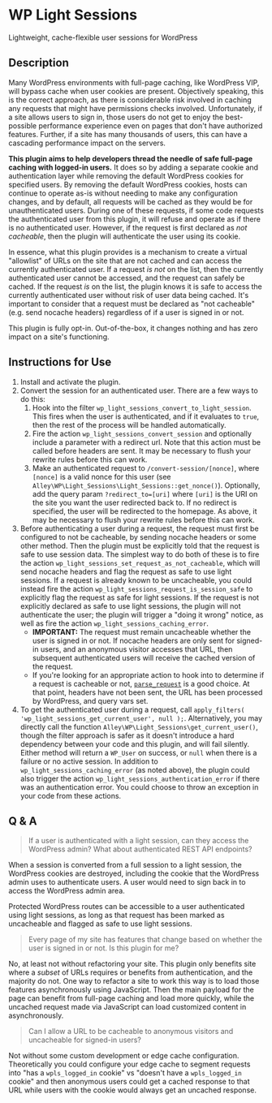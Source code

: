 # WP Light Sessions

Lightweight, cache-flexible user sessions for WordPress

## Description

Many WordPress environments with full-page caching, like WordPress VIP, will bypass cache when user cookies are present. Objectively speaking, this is the correct approach, as there is considerable risk involved in caching any requests that might have permissions checks involved. Unfortunately, if a site allows users to sign in, those users do not get to enjoy the best-possible performance experience even on pages that don't have authorized features. Further, if a site has many thousands of users, this can have a cascading performance impact on the servers.

**This plugin aims to help developers thread the needle of safe full-page caching with logged-in users.** It does so by adding a separate cookie and authentication layer while removing the default WordPress cookies for specified users. By removing the default WordPress cookies, hosts can continue to operate as-is without needing to make any configuration changes, and by default, all requests will be cached as they would be for unauthenticated users. During one of these requests, if some code requests the authenticated user from this plugin, it will refuse and operate as if there is no authenticated user. However, if the request is first declared as _not cacheable_, then the plugin will authenticate the user using its cookie.

In essence, what this plugin provides is a mechanism to create a virtual "allowlist" of URLs on the site that are not cached and can access the currently authenticated user. If a request _is not_ on the list, then the currently authenticated user cannot be accessed, and the request can safely be cached. If the request _is_ on the list, the plugin knows it is safe to access the currently authenticated user without risk of user data being cached. It's important to consider that a request must be declared as "not cacheable" (e.g. send nocache headers) regardless of if a user is signed in or not.

This plugin is fully opt-in. Out-of-the-box, it changes nothing and has zero impact on a site's functioning.

## Instructions for Use

1. Install and activate the plugin.
2. Convert the session for an authenticated user. There are a few ways to do this:
   1. Hook into the filter `wp_light_sessions_convert_to_light_session`. This fires when the user is authenticated, and if it evaluates to `true`, then the rest of the process will be handled automatically.
   2. Fire the action `wp_light_sessions_convert_session` and optionally include a parameter with a redirect url. Note that this action must be called before headers are sent. It may be necessary to flush your rewrite rules before this can work.
   3. Make an authenticated request to `/convert-session/[nonce]`, where `[nonce]` is a valid nonce for this user (see `Alley\WP\Light_Sessions\Light_Sessions::get_nonce()`). Optionally, add the query param `?redirect_to=[uri]` where `[uri]` is the URI on the site you want the user redirected back to. If no redirect is specified, the user will be redirected to the homepage. As above, it may be necessary to flush your rewrite rules before this can work.
3. Before authenticating a user during a request, the request must first be configured to not be cacheable, by sending nocache headers or some other method. Then the plugin must be explicitly told that the request is safe to use session data. The simplest way to do both of these is to fire the action `wp_light_sessions_set_request_as_not_cacheable`, which will send nocache headers and flag the request as safe to use light sessions. If a request is already known to be uncacheable, you could instead fire the action `wp_light_sessions_request_is_session_safe` to explicitly flag the request as safe for light sessions. If the request is not explicitly declared as safe to use light sessions, the plugin will not authenticate the user; the plugin will trigger a "doing it wrong" notice, as well as fire the action `wp_light_sessions_caching_error`.
   * **IMPORTANT:** The request must remain uncacheable whether the user is signed in or not. If nocache headers are only sent for signed-in users, and an anonymous visitor accesses that URL, then subsequent authenticated users will receive the cached version of the request.
   * If you're looking for an appropriate action to hook into to determine if a request is cacheable or not, [`parse_request`](https://developer.wordpress.org/reference/hooks/parse_request/) is a good choice. At that point, headers have not been sent, the URL has been processed by WordPress, and query vars set.
4. To get the authenticated user during a request, call `apply_filters( 'wp_light_sessions_get_current_user', null );`. Alternatively, you may directly call the function `Alley\WP\Light_Sessions\get_current_user()`, though the filter approach is safer as it doesn't introduce a hard dependency between your code and this plugin, and will fail silently. Either method will return a `WP_User` on success, or `null` when there is a failure or no active session. In addition to `wp_light_sessions_caching_error` (as noted above), the plugin could also trigger the action `wp_light_sessions_authentication_error` if there was an authentication error. You could choose to throw an exception in your code from these actions.

## Q & A

> If a user is authenticated with a light session, can they access the WordPress admin? What about authenticated REST API endpoints?

When a session is converted from a full session to a light session, the WordPress cookies are destroyed, including the cookie that the WordPress admin uses to authenticate users. A user would need to sign back in to access the WordPress admin area.

Protected WordPress routes can be accessible to a user authenticated using light sessions, as long as that request has been marked as uncacheable and flagged as safe to use light sessions.

> Every page of my site has features that change based on whether the user is signed in or not. Is this plugin for me?

No, at least not without refactoring your site. This plugin only benefits site where a _subset_ of URLs requires or benefits from authentication, and the majority do not. One way to refactor a site to work this way is to load those features asynchronously using JavaScript. Then the main payload for the page can benefit from full-page caching and load more quickly, while the uncached request made via JavaScript can load customized content in asynchronously.

> Can I allow a URL to be cacheable to anonymous visitors and uncacheable for signed-in users?

Not without some custom development or edge cache configuration. Theoretically you could configure your edge cache to segment requests into "has a `wpls_logged_in` cookie" vs "doesn't have a `wpls_logged_in` cookie" and then anonymous users could get a cached response to that URL while users with the cookie would always get an uncached response.
